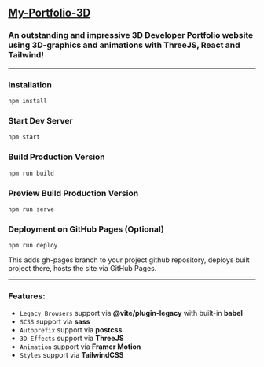 ## [My-Portfolio-3D](https://exslym.github.io/My-Portfolio-3D/)

### An outstanding and impressive 3D Developer Portfolio website using 3D-graphics and animations with ThreeJS, React and Tailwind!

---

### Installation

```
npm install
```

### Start Dev Server

```
npm start
```

### Build Production Version

```
npm run build
```

### Preview Build Production Version

```
npm run serve
```

### Deployment on GitHub Pages (Optional)

```
npm run deploy
```

This adds gh-pages branch to your project github repository, deploys built project there, hosts the site via GitHub Pages.

---

### Features:

- `Legacy Browsers` support via **@vite/plugin-legacy** with built-in **babel**
- `SCSS` support via **sass**
- `Autoprefix` support via **postcss**
- `3D Effects` support via **ThreeJS**
- `Animation` support via **Framer Motion**
- `Styles` support via **TailwindCSS**
